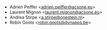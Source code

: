 - Adrien Peiffer \<<adrien.peiffer@acsone.eu>\>
- Laurent Mignon \<<laurent.mignon@acsone.eu>\>
- Andrea Stirpe \<<a.stirpe@onestein.nl>\>
- Robin Goots \<<robin.goots@dynapps.be>\>
